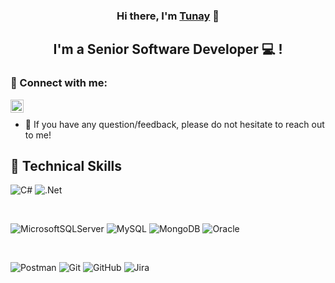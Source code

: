 <h3 align="center">
Hi there, I'm <a href="https://www.linkedin.com/in/tunay-y%C4%B1lmaz-3a8a9b133/" target="_blank" rel="noreferrer">Tunay</a> 👋
</h3>

<h2 align="center">
I'm a Senior Software Developer 💻 !
</h2> 

### 🤝 Connect with me:

<a href="https://www.linkedin.com/in/tunay-y%C4%B1lmaz-3a8a9b133/"><img align="left" src="https://raw.githubusercontent.com/yushi1007/yushi1007/main/images/linkedin.svg" alt="Tunay Yılmaz | LinkedIn" width="21px"/></a>
</br>
- 💬 If you have any question/feedback, please do not hesitate to reach out to me!


## 💼 Technical Skills

![C#](https://img.shields.io/badge/c%23-%23239120.svg?style=for-the-badge&logo=c-sharp&logoColor=white)
![.Net](https://img.shields.io/badge/.NET-5C2D91?style=for-the-badge&logo=.net&logoColor=white)

</br>

![MicrosoftSQLServer](https://img.shields.io/badge/Microsoft%20SQL%20Server-CC2927?style=for-the-badge&logo=microsoft%20sql%20server&logoColor=white)
![MySQL](https://img.shields.io/badge/mysql-%2300f.svg?style=for-the-badge&logo=mysql&logoColor=white)
![MongoDB](https://img.shields.io/badge/MongoDB-%234ea94b.svg?style=for-the-badge&logo=mongodb&logoColor=white)
![Oracle](https://img.shields.io/badge/Oracle-F80000?style=for-the-badge&logo=oracle&logoColor=white)

</br>

![Postman](https://img.shields.io/badge/Postman-FF6C37?style=for-the-badge&logo=postman&logoColor=white)
![Git](https://img.shields.io/badge/git-%23F05033.svg?style=for-the-badge&logo=git&logoColor=white)
![GitHub](https://img.shields.io/badge/github-%23121011.svg?style=for-the-badge&logo=github&logoColor=white)
![Jira](https://img.shields.io/badge/jira-%230A0FFF.svg?style=for-the-badge&logo=jira&logoColor=white)



